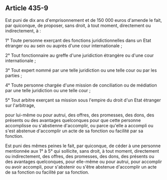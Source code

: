 Article 435-9
----
Est puni de dix ans d'emprisonnement et de 150 000 euros d'amende le fait, par
quiconque, de proposer, sans droit, à tout moment, directement ou indirectement,
à :

1° Toute personne exerçant des fonctions juridictionnelles dans un Etat étranger
ou au sein ou auprès d'une cour internationale ;

2° Tout fonctionnaire au greffe d'une juridiction étrangère ou d'une cour
internationale ;

3° Tout expert nommé par une telle juridiction ou une telle cour ou par les
parties ;

4° Toute personne chargée d'une mission de conciliation ou de médiation par une
telle juridiction ou une telle cour ;

5° Tout arbitre exerçant sa mission sous l'empire du droit d'un Etat étranger
sur l'arbitrage,

pour lui-même ou pour autrui, des offres, des promesses, des dons, des présents
ou des avantages quelconques pour que cette personne accomplisse ou s'abstienne
d'accomplir, ou parce qu'elle a accompli ou s'est abstenue d'accomplir un acte
de sa fonction ou facilité par sa fonction.

Est puni des mêmes peines le fait, par quiconque, de céder à une personne
mentionnée aux 1° à 5° qui sollicite, sans droit, à tout moment, directement ou
indirectement, des offres, des promesses, des dons, des présents ou des
avantages quelconques, pour elle-même ou pour autrui, pour accomplir ou avoir
accompli, pour s'abstenir ou s'être abstenue d'accomplir un acte de sa fonction
ou facilité par sa fonction.
